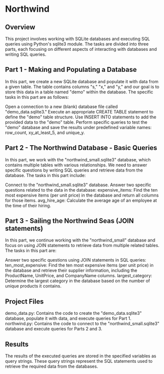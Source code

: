 # Northwind
## Overview
This project involves working with SQLite databases and executing SQL queries using Python's sqlite3 module. The tasks are divided into three parts, each focusing on different aspects of interacting with databases and writing SQL queries.

## Part 1 - Making and Populating a Database
In this part, we create a new SQLite database and populate it with data from a given table. The table contains columns "s," "x," and "y," and our goal is to store this data in a table named "demo" within the database. The specific tasks in this part are as follows:

Open a connection to a new (blank) database file called "demo_data.sqlite3."
Execute an appropriate CREATE TABLE statement to define the "demo" table structure.
Use INSERT INTO statements to add the provided data to the "demo" table.
Perform specific queries to test the "demo" database and save the results under predefined variable names: row_count, xy_at_least_5, and unique_y.

## Part 2 - The Northwind Database - Basic Queries
In this part, we work with the "northwind_small.sqlite3" database, which contains multiple tables with various relationships. We need to answer specific questions by writing SQL queries and retrieve data from the database. The tasks in this part include:

Connect to the "northwind_small.sqlite3" database.
Answer two specific questions related to the data in the database:
expensive_items: Find the ten most expensive items (per unit price) in the database and return all columns for those items.
avg_hire_age: Calculate the average age of an employee at the time of their hiring.

## Part 3 - Sailing the Northwind Seas (JOIN statements)
In this part, we continue working with the "northwind_small" database and focus on using JOIN statements to retrieve data from multiple related tables. The tasks in this part are:

Answer two specific questions using JOIN statements in SQL queries:
ten_most_expensive: Find the ten most expensive items (per unit price) in the database and retrieve their supplier information, including the ProductName, UnitPrice, and CompanyName columns.
largest_category: Determine the largest category in the database based on the number of unique products it contains.

## Project Files
demo_data.py: Contains the code to create the "demo_data.sqlite3" database, populate it with data, and execute queries for Part 1.
northwind.py: Contains the code to connect to the "northwind_small.sqlite3" database and execute queries for Parts 2 and 3.

## Results
The results of the executed queries are stored in the specified variables as query strings. These query strings represent the SQL statements used to retrieve the required data from the databases.
